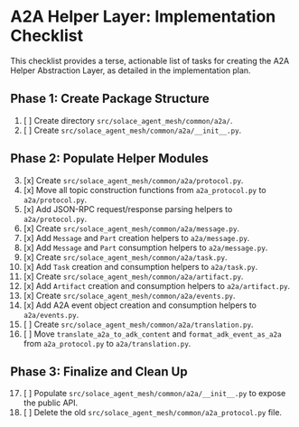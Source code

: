# A2A Helper Layer: Implementation Checklist

This checklist provides a terse, actionable list of tasks for creating the A2A Helper Abstraction Layer, as detailed in the implementation plan.

## Phase 1: Create Package Structure

1.  [ ] Create directory `src/solace_agent_mesh/common/a2a/`.
2.  [ ] Create `src/solace_agent_mesh/common/a2a/__init__.py`.

## Phase 2: Populate Helper Modules

3.  [x] Create `src/solace_agent_mesh/common/a2a/protocol.py`.
4.  [x] Move all topic construction functions from `a2a_protocol.py` to `a2a/protocol.py`.
5.  [x] Add JSON-RPC request/response parsing helpers to `a2a/protocol.py`.
6.  [x] Create `src/solace_agent_mesh/common/a2a/message.py`.
7.  [x] Add `Message` and `Part` creation helpers to `a2a/message.py`.
8.  [x] Add `Message` and `Part` consumption helpers to `a2a/message.py`.
9.  [x] Create `src/solace_agent_mesh/common/a2a/task.py`.
10. [x] Add `Task` creation and consumption helpers to `a2a/task.py`.
11. [x] Create `src/solace_agent_mesh/common/a2a/artifact.py`.
12. [x] Add `Artifact` creation and consumption helpers to `a2a/artifact.py`.
13. [x] Create `src/solace_agent_mesh/common/a2a/events.py`.
14. [x] Add A2A event object creation and consumption helpers to `a2a/events.py`.
15. [ ] Create `src/solace_agent_mesh/common/a2a/translation.py`.
16. [ ] Move `translate_a2a_to_adk_content` and `format_adk_event_as_a2a` from `a2a_protocol.py` to `a2a/translation.py`.

## Phase 3: Finalize and Clean Up

17. [ ] Populate `src/solace_agent_mesh/common/a2a/__init__.py` to expose the public API.
18. [ ] Delete the old `src/solace_agent_mesh/common/a2a_protocol.py` file.
